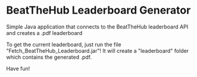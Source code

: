 # BeatTheHub Leaderboard Generator
Simple Java application that connects to the BeatTheHub leaderboard API and creates a .pdf leaderboard

To get the current leaderboard, just run the file "Fetch_BeatTheHub_Leaderboard.jar"!
It will create a "leaderboard" folder which contains the generated .pdf.

Have fun!
